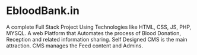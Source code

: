 # EbloodBank.in
A complete Full Stack Project Using Technologies like HTML, CSS, JS, PHP, MYSQL.
A web Platform that Automates the process of Blood Donation, Reception and related information sharing.
Self Designed CMS is the main attraction.
CMS manages the Feed content and Admins.

